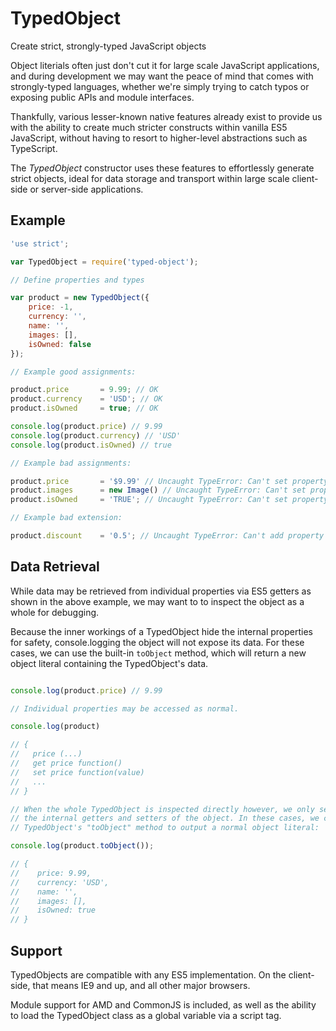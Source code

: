 # TypedObject

Create strict, strongly-typed JavaScript objects

Object literials often just don't cut it for large scale JavaScript applications, and during development we may want the peace of mind that comes with strongly-typed languages, whether we're simply trying to catch typos or exposing public APIs and module interfaces.

Thankfully, various lesser-known native features already exist to provide us with the ability to create much stricter constructs within vanilla ES5 JavaScript, without having to resort to higher-level abstractions such as TypeScript.

The *TypedObject* constructor uses these features to effortlessly generate strict objects, ideal for data storage and transport within large scale client-side or server-side applications.

## Example

```js
'use strict';

var TypedObject = require('typed-object');

// Define properties and types

var product = new TypedObject({
    price: -1,
    currency: '',
    name: '',
    images: [],
    isOwned: false
});

// Example good assignments:

product.price       = 9.99; // OK
product.currency    = 'USD'; // OK
product.isOwned     = true; // OK

console.log(product.price) // 9.99
console.log(product.currency) // 'USD'
console.log(product.isOwned) // true

// Example bad assignments:

product.price       = '$9.99' // Uncaught TypeError: Can't set property <TypedObject>.price, type "string" is not assignable to type "number"
product.images      = new Image() // Uncaught TypeError: Can't set property <TypedObject>.images, type "object" is not assignable to type "array"
product.isOwned     = 'TRUE'; // Uncaught TypeError: Can't set property <TypedObject>.isOwned, type "string" is not assignable to type "boolean"

// Example bad extension:

product.discount    = '0.5'; // Uncaught TypeError: Can't add property discount, object is not extensible
```

## Data Retrieval 

While data may be retrieved from individual properties via ES5 getters as shown in the above example, we may want to to inspect the object as a whole for debugging.

Because the inner workings of a TypedObject hide the internal properties for safety, console.logging the object will not expose its data. For these cases, we can use the built-in `toObject` method, which will return a new object literal containing the TypedObject's data.

```js

console.log(product.price) // 9.99

// Individual properties may be accessed as normal.

console.log(product)

// {
//   price (...)
//   get price function()
//   set price function(value)
//   ...
// }

// When the whole TypedObject is inspected directly however, we only see
// the internal getters and setters of the object. In these cases, we can use the
// TypedObject's "toObject" method to output a normal object literal:

console.log(product.toObject());

// {
//    price: 9.99,
//    currency: 'USD',
//    name: '',
//    images: [],
//    isOwned: true
// }
```

## Support

TypedObjects are compatible with any ES5 implementation. On the client-side, that means IE9 and up, and all other major browsers.

Module support for AMD and CommonJS is included, as well as the ability to load the TypedObject class as a global variable via a script tag.
